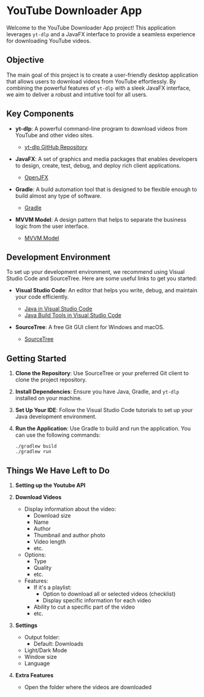 # YouTube Downloader App

Welcome to the YouTube Downloader App project! This application leverages `yt-dlp` and a JavaFX interface to provide a seamless experience for downloading YouTube videos.

## Objective

The main goal of this project is to create a user-friendly desktop application that allows users to download videos from YouTube effortlessly. By combining the powerful features of `yt-dlp` with a sleek JavaFX interface, we aim to deliver a robust and intuitive tool for all users.

## Key Components

- **yt-dlp**: A powerful command-line program to download videos from YouTube and other video sites.
  - [yt-dlp GitHub Repository](https://github.com/yt-dlp/yt-dlp)
  
- **JavaFX**: A set of graphics and media packages that enables developers to design, create, test, debug, and deploy rich client applications.
  - [OpenJFX](https://openjfx.io/)

- **Gradle**: A build automation tool that is designed to be flexible enough to build almost any type of software.
  - [Gradle](https://gradle.org/)

- **MVVM Model**: A design pattern that helps to separate the business logic from the user interface.
  - [MVVM Model](https://learn.microsoft.com/pt-pt/dotnet/architecture/maui/mvvm)

## Development Environment

To set up your development environment, we recommend using Visual Studio Code and SourceTree. Here are some useful links to get you started:

- **Visual Studio Code**: An editor that helps you write, debug, and maintain your code efficiently.
  - [Java in Visual Studio Code](https://code.visualstudio.com/docs/java/java-tutorial)
  - [Java Build Tools in Visual Studio Code](https://code.visualstudio.com/docs/java/java-build)
  
- **SourceTree**: A free Git GUI client for Windows and macOS.
  - [SourceTree](https://www.sourcetreeapp.com/)

## Getting Started

1. **Clone the Repository**: Use SourceTree or your preferred Git client to clone the project repository.

2. **Install Dependencies**: Ensure you have Java, Gradle, and `yt-dlp` installed on your machine.

3. **Set Up Your IDE**: Follow the Visual Studio Code tutorials to set up your Java development environment.

4. **Run the Application**: Use Gradle to build and run the application. You can use the following commands:
   ```
   ./gradlew build
   ./gradlew run
   ```

## Things We Have Left to Do
1. **Setting up the Youtube API**
2. **Download Videos**
   - Display information about the video:
     - Download size
     - Name
     - Author
     - Thumbnail and author photo
     - Video length
     - etc.
   - Options:
     - Type
     - Quality
     - etc.
   - Features:
     - If it's a playlist:
       - Option to download all or selected videos (checklist)
       - Display specific information for each video
     - Ability to cut a specific part of the video
     - etc.

3. **Settings**
   - Output folder:
     - Default: Downloads
   - Light/Dark Mode
   - Window size
   - Language

4. **Extra Features**
   - Open the folder where the videos are downloaded
   
